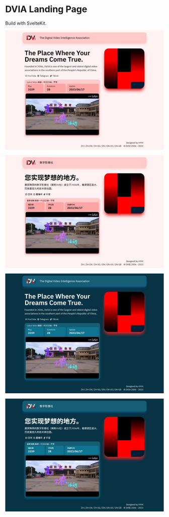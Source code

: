 # DVIA Landing Page

Build with SvelteKit.

![EN Light iPad Air](/readme/en-l-ia.png)

![ZH Light iPad Air](/readme/zh-l-ia.png)

![EN Dark iPad Air](/readme/en-d-ia.png)

![ZH Dark iPad Air](/readme/zh-d-ia.png)
